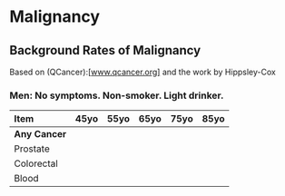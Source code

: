 # Malignancy

## Background Rates of Malignancy

Based on (QCancer):[www.qcancer.org] and the work by Hippsley-Cox 

### Men: No symptoms. Non-smoker. Light drinker. 

Item | 45yo | 55yo | 65yo | 75yo | 85yo
:---|---:|---:|---:|---:|---:|
**Any Cancer** | 
Prostate |
Colorectal | 
Blood |
